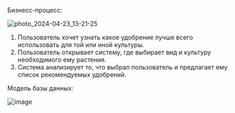 Бизнесс-процесс:

![photo_2024-04-23_13-21-25](https://github.com/charwety/quality_monitoring/assets/165644160/fedf328d-a305-4cc4-8436-6e4a0a255769)

1. Пользователь хочет узнать какое удобрение лучше всего использовать для той или иной культуры.
2. Пользователь открывает систему, где выбирает вид и культуру необходимого ему растения.
3. Система анализирует то, что выбрал пользователь и предлагает ему список рекомендуемых удобрений.

Модель базы данных:

![image](https://github.com/charwety/quality_monitoring/assets/165644160/6fe691aa-22a2-43db-a102-fbfe0018a716)
